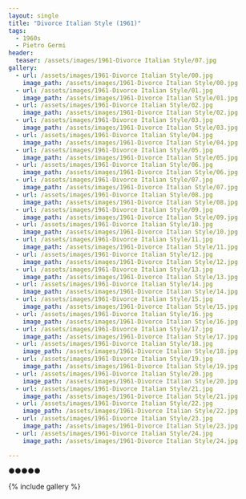 ```yaml
---
layout: single
title: "Divorce Italian Style (1961)"
tags:
  - 1960s 
  - Pietro Germi
header:
  teaser: /assets/images/1961-Divorce Italian Style/07.jpg
gallery:
  - url: /assets/images/1961-Divorce Italian Style/00.jpg
    image_path: /assets/images/1961-Divorce Italian Style/00.jpg  
  - url: /assets/images/1961-Divorce Italian Style/01.jpg
    image_path: /assets/images/1961-Divorce Italian Style/01.jpg
  - url: /assets/images/1961-Divorce Italian Style/02.jpg
    image_path: /assets/images/1961-Divorce Italian Style/02.jpg
  - url: /assets/images/1961-Divorce Italian Style/03.jpg
    image_path: /assets/images/1961-Divorce Italian Style/03.jpg
  - url: /assets/images/1961-Divorce Italian Style/04.jpg
    image_path: /assets/images/1961-Divorce Italian Style/04.jpg
  - url: /assets/images/1961-Divorce Italian Style/05.jpg
    image_path: /assets/images/1961-Divorce Italian Style/05.jpg
  - url: /assets/images/1961-Divorce Italian Style/06.jpg
    image_path: /assets/images/1961-Divorce Italian Style/06.jpg
  - url: /assets/images/1961-Divorce Italian Style/07.jpg
    image_path: /assets/images/1961-Divorce Italian Style/07.jpg
  - url: /assets/images/1961-Divorce Italian Style/08.jpg
    image_path: /assets/images/1961-Divorce Italian Style/08.jpg
  - url: /assets/images/1961-Divorce Italian Style/09.jpg
    image_path: /assets/images/1961-Divorce Italian Style/09.jpg
  - url: /assets/images/1961-Divorce Italian Style/10.jpg
    image_path: /assets/images/1961-Divorce Italian Style/10.jpg
  - url: /assets/images/1961-Divorce Italian Style/11.jpg
    image_path: /assets/images/1961-Divorce Italian Style/11.jpg
  - url: /assets/images/1961-Divorce Italian Style/12.jpg
    image_path: /assets/images/1961-Divorce Italian Style/12.jpg
  - url: /assets/images/1961-Divorce Italian Style/13.jpg
    image_path: /assets/images/1961-Divorce Italian Style/13.jpg
  - url: /assets/images/1961-Divorce Italian Style/14.jpg
    image_path: /assets/images/1961-Divorce Italian Style/14.jpg
  - url: /assets/images/1961-Divorce Italian Style/15.jpg
    image_path: /assets/images/1961-Divorce Italian Style/15.jpg
  - url: /assets/images/1961-Divorce Italian Style/16.jpg
    image_path: /assets/images/1961-Divorce Italian Style/16.jpg
  - url: /assets/images/1961-Divorce Italian Style/17.jpg
    image_path: /assets/images/1961-Divorce Italian Style/17.jpg
  - url: /assets/images/1961-Divorce Italian Style/18.jpg
    image_path: /assets/images/1961-Divorce Italian Style/18.jpg
  - url: /assets/images/1961-Divorce Italian Style/19.jpg
    image_path: /assets/images/1961-Divorce Italian Style/19.jpg
  - url: /assets/images/1961-Divorce Italian Style/20.jpg
    image_path: /assets/images/1961-Divorce Italian Style/20.jpg
  - url: /assets/images/1961-Divorce Italian Style/21.jpg
    image_path: /assets/images/1961-Divorce Italian Style/21.jpg
  - url: /assets/images/1961-Divorce Italian Style/22.jpg
    image_path: /assets/images/1961-Divorce Italian Style/22.jpg
  - url: /assets/images/1961-Divorce Italian Style/23.jpg
    image_path: /assets/images/1961-Divorce Italian Style/23.jpg
  - url: /assets/images/1961-Divorce Italian Style/24.jpg
    image_path: /assets/images/1961-Divorce Italian Style/24.jpg

---
```

●●●●●

{% include gallery %}
